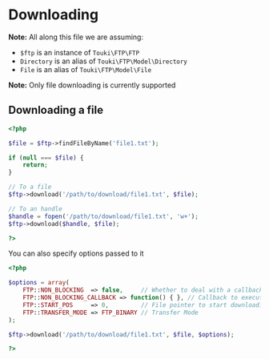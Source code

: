 # Downloading

**Note:** All along this file we are assuming:

 * `$ftp` is an instance of `Touki\FTP\FTP`
 * `Directory` is an alias of `Touki\FTP\Model\Directory`
 * `File` is an alias of `Touki\FTP\Model\File`

**Note:** Only file downloading is currently supported

## Downloading a file

```php
<?php

$file = $ftp->findFileByName('file1.txt');

if (null === $file) {
    return;
}

// To a file
$ftp->download('/path/to/download/file1.txt', $file);

// To an handle
$handle = fopen('/path/to/download/file1.txt', 'w+');
$ftp->download($handle, $file);

?>
```

You can also specify options passed to it

```php
<?php

$options = array(
    FTP::NON_BLOCKING  => false,     // Whether to deal with a callback while downloading
    FTP::NON_BLOCKING_CALLBACK => function() { }, // Callback to execute
    FTP::START_POS     => 0,         // File pointer to start downloading from
    FTP::TRANSFER_MODE => FTP_BINARY // Transfer Mode 
);

$ftp->download('/path/to/download/file1.txt', $file, $options);

?>
```

